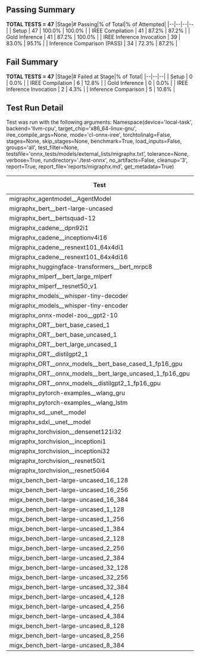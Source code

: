 ## Passing Summary

**TOTAL TESTS = 47**
|Stage|# Passing|% of Total|% of Attempted|
|--|--|--|--|
| Setup | 47 | 100.0% | 100.0% |
| IREE Compilation | 41 | 87.2% | 87.2% |
| Gold Inference | 41 | 87.2% | 100.0% |
| IREE Inference Invocation | 39 | 83.0% | 95.1% |
| Inference Comparison (PASS) | 34 | 72.3% | 87.2% |
## Fail Summary

**TOTAL TESTS = 47**
|Stage|# Failed at Stage|% of Total|
|--|--|--|
| Setup | 0 | 0.0% |
| IREE Compilation | 6 | 12.8% |
| Gold Inference | 0 | 0.0% |
| IREE Inference Invocation | 2 | 4.3% |
| Inference Comparison | 5 | 10.6% |
## Test Run Detail
Test was run with the following arguments:
Namespace(device='local-task', backend='llvm-cpu', target_chip='x86_64-linux-gnu', iree_compile_args=None, mode='cl-onnx-iree', torchtolinalg=False, stages=None, skip_stages=None, benchmark=True, load_inputs=False, groups='all', test_filter=None, testsfile='onnx_tests/models/external_lists/migraphx.txt', tolerance=None, verbose=True, rundirectory='./test-onnx', no_artifacts=False, cleanup='3', report=True, report_file='reports/migraphx.md', get_metadata=True)

| Test | Exit Status | Mean Benchmark Time (ms) | Notes |
|--|--|--|--|
| migraphx_agentmodel__AgentModel | compilation | None | |
| migraphx_bert__bert-large-uncased | PASS | 370.60073142250377 | |
| migraphx_bert__bertsquad-12 | compilation | None | |
| migraphx_cadene__dpn92i1 | PASS | 182.2044545163711 | |
| migraphx_cadene__inceptionv4i16 | PASS | 7229.451260839899 | |
| migraphx_cadene__resnext101_64x4di1 | PASS | 333.36753491312265 | |
| migraphx_cadene__resnext101_64x4di16 | PASS | 5067.395259315768 | |
| migraphx_huggingface-transformers__bert_mrpc8 | PASS | 421.3760985682408 | |
| migraphx_mlperf__bert_large_mlperf | Numerics | 465.59895885487396 | |
| migraphx_mlperf__resnet50_v1 | PASS | 106.11583509792884 | |
| migraphx_models__whisper-tiny-decoder | PASS | 31.746407745010924 | |
| migraphx_models__whisper-tiny-encoder | compilation | None | |
| migraphx_onnx-model-zoo__gpt2-10 | compilation | None | |
| migraphx_ORT__bert_base_cased_1 | PASS | 90.93121634352775 | |
| migraphx_ORT__bert_base_uncased_1 | PASS | 105.30454975863296 | |
| migraphx_ORT__bert_large_uncased_1 | PASS | 260.5987675487995 | |
| migraphx_ORT__distilgpt2_1 | compiled_inference | None | |
| migraphx_ORT__onnx_models__bert_base_cased_1_fp16_gpu | Numerics | 97.99586686616142 | |
| migraphx_ORT__onnx_models__bert_large_uncased_1_fp16_gpu | Numerics | 247.68579295939867 | |
| migraphx_ORT__onnx_models__distilgpt2_1_fp16_gpu | compiled_inference | None | |
| migraphx_pytorch-examples__wlang_gru | PASS | 73.16169901578515 | |
| migraphx_pytorch-examples__wlang_lstm | PASS | 47.15995701650778 | |
| migraphx_sd__unet__model | import_model | None | |
| migraphx_sdxl__unet__model | import_model | None | |
| migraphx_torchvision__densenet121i32 | PASS | 1392.4372469385464 | |
| migraphx_torchvision__inceptioni1 | PASS | 224.0300927725103 | |
| migraphx_torchvision__inceptioni32 | PASS | 6098.804249738653 | |
| migraphx_torchvision__resnet50i1 | PASS | 95.91031281484497 | |
| migraphx_torchvision__resnet50i64 | PASS | 5233.224525426825 | |
| migx_bench_bert-large-uncased_16_128 | PASS | 2515.3535337497788 | |
| migx_bench_bert-large-uncased_16_256 | PASS | 4181.501592819889 | |
| migx_bench_bert-large-uncased_16_384 | Numerics | 6028.094792738557 | |
| migx_bench_bert-large-uncased_1_128 | PASS | 162.4310128390789 | |
| migx_bench_bert-large-uncased_1_256 | PASS | 312.14529027541477 | |
| migx_bench_bert-large-uncased_1_384 | PASS | 372.0282356565197 | |
| migx_bench_bert-large-uncased_2_128 | PASS | 402.2642429918051 | |
| migx_bench_bert-large-uncased_2_256 | PASS | 591.0040903836489 | |
| migx_bench_bert-large-uncased_2_384 | PASS | 832.2345558553934 | |
| migx_bench_bert-large-uncased_32_128 | PASS | 5065.923057496548 | |
| migx_bench_bert-large-uncased_32_256 | PASS | 8380.72502054274 | |
| migx_bench_bert-large-uncased_32_384 | Numerics | 11569.338814044992 | |
| migx_bench_bert-large-uncased_4_128 | PASS | 730.6447916974624 | |
| migx_bench_bert-large-uncased_4_256 | PASS | 1126.7061320443947 | |
| migx_bench_bert-large-uncased_4_384 | PASS | 1578.4951113164425 | |
| migx_bench_bert-large-uncased_8_128 | PASS | 1388.8791278004646 | |
| migx_bench_bert-large-uncased_8_256 | PASS | 2129.960671067238 | |
| migx_bench_bert-large-uncased_8_384 | PASS | 2991.9364477197328 | |

